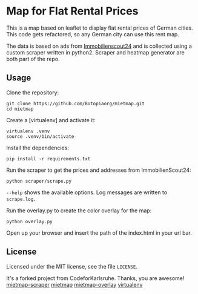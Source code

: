 Map for Flat Rental Prices
==========================
This is a map based on leaflet to display flat rental prices of German cities. 
This code gets refactored, so any German city can use this rent map.

The data is based on ads from [Immobilienscout24](http://www.immobilienscout24.de/) 
and is collected using a custom scraper written in python2. Scraper and heatmap 
generator are both part of the repo.

Usage
-----

Clone the repository:

    git clone https://github.com/Botopiaorg/mietmap.git
    cd mietmap

Create a [virtualenv] and activate it:

    virtualenv .venv
    source .venv/bin/activate

Install the dependencies:

    pip install -r requirements.txt

Run the scraper to get the prices and addresses from ImmobilienScout24:

    python scraper/scrape.py

`--help` shows the available options. Log messages are written to `scrape.log`.

Run the overlay.py to create the color overlay for the map:

    python overlay.py

Open up your browser and insert the path of the index.html in your url bar.


License
-------
Licensed under the MIT license, see the file `LICENSE`.

It's a forked project from CodeforKarlsruhe. Thanks, you are awesome!
[mietmap-scraper](https://github.com/CodeforKarlsruhe/mietmap-scraper )
[mietmap](https://github.com/CodeforKarlsruhe/mietmap )
[mietmap-overlay](https://github.com/CodeforKarlsruhe/mietmap-overlay )
[virtualenv](https://virtualenv.pypa.io/ )

